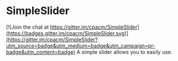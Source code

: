 # SimpleSlider

[![Join the chat at https://gitter.im/cpacm/SimpleSlider](https://badges.gitter.im/cpacm/SimpleSlider.svg)](https://gitter.im/cpacm/SimpleSlider?utm_source=badge&utm_medium=badge&utm_campaign=pr-badge&utm_content=badge)
A simple slider allows you to easily use.
## 
